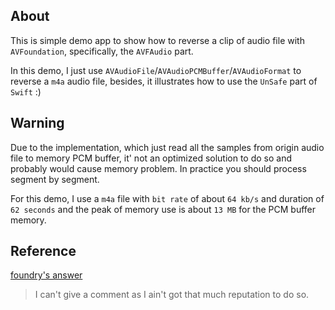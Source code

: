 ## About

This is simple demo app to show how to reverse a clip of audio file with `AVFoundation`, specifically, the `AVFAudio` part.

In this demo, I just use `AVAudioFile`/`AVAudioPCMBuffer`/`AVAudioFormat` to reverse a `m4a` audio file, besides, it illustrates how to use the `UnSafe` part of `Swift` :)

## Warning

Due to the implementation, which just read all the samples from origin audio file to memory PCM buffer, it' not an optimized solution to do so and probably would cause memory problem. In practice you should process segment by segment.

For this demo, I use a `m4a` file with `bit rate` of about `64 kb/s` and duration of `62 seconds` and the peak of memory use is about `13 MB` for the PCM buffer memory.

## Reference

[foundry's answer](http://stackoverflow.com/questions/35581531/cant-reverse-avasset-audio-properly-the-only-result-is-white-noise)
> I can't give a comment as I ain't got that much reputation to do so.

